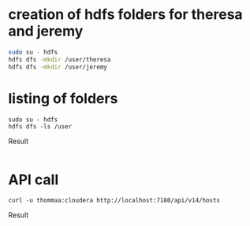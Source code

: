 # creation of hdfs folders for theresa and jeremy
```bash
sudo su - hdfs
hdfs dfs -mkdir /user/theresa
hdfs dfs -mkdir /user/jeremy
```

# listing of folders
```
sudo su - hdfs
hdfs dfs -ls /user
```
Result
```

```


# API call
```
curl -u thommaa:cloudera http://localhost:7180/api/v14/hosts
```
Result
```

```
